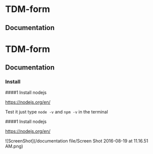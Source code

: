 # TDM-form

## Documentation
# TDM-form

## Documentation
### Install
####1 Install nodejs

https://nodejs.org/en/

Test it just type `node -v` and `npm -v` in the terminal 




####1 Install nodejs

https://nodejs.org/en/

![ScreenShot](/documentation file/Screen Shot 2016-08-19 at 11.16.51 AM.png)
